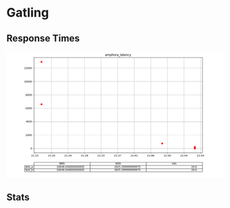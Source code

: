 # Gatling

## Response Times

![Graph](../../../../images/plots/gatling/amphora_latency.png)

## Stats

